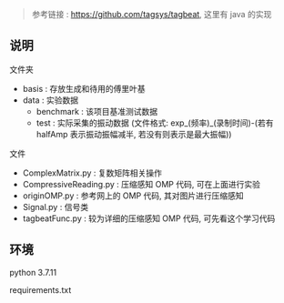 > 参考链接 : https://github.com/tagsys/tagbeat, 这里有 java 的实现

## 说明

文件夹

* basis : 存放生成和待用的傅里叶基
* data : 实验数据
  * benchmark : 该项目基准测试数据
  * test : 实际采集的振动数据 (文件格式: exp\_(频率)\_(录制时间)\-(若有 halfAmp 表示振动振幅减半, 若没有则表示是最大振幅))

文件

* ComplexMatrix.py : 复数矩阵相关操作
* CompressiveReading.py : 压缩感知 OMP 代码, 可在上面进行实验
* originOMP.py : 参考网上的 OMP 代码, 其对图片进行压缩感知
* Signal.py : 信号类
* tagbeatFunc.py : 较为详细的压缩感知 OMP 代码, 可先看这个学习代码

## 环境

python 3.7.11

requirements.txt